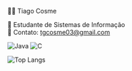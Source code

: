 👨‍💻 Tiago Cosme

📌 Estudante de Sistemas de Informação  
📧 Contato: tgcosme03@gmail.com


![Java](https://img.shields.io/badge/Java-ED8B00?style=flat-square&logo=openjdk&logoColor=white)
![C](https://img.shields.io/badge/C-00599C?style=flat-square&logo=c&logoColor=white)


![Top Langs](https://github-readme-stats.vercel.app/api/top-langs/?username=tiagocosme1&layout=compact&theme=dark&hide_border=true)

